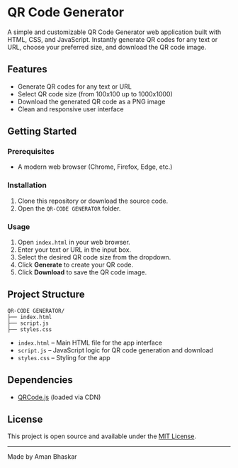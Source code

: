 # QR Code Generator

A simple and customizable QR Code Generator web application built with HTML, CSS, and JavaScript. Instantly generate QR codes for any text or URL, choose your preferred size, and download the QR code image.

## Features

- Generate QR codes for any text or URL
- Select QR code size (from 100x100 up to 1000x1000)
- Download the generated QR code as a PNG image
- Clean and responsive user interface

## Getting Started

### Prerequisites

- A modern web browser (Chrome, Firefox, Edge, etc.)

### Installation

1. Clone this repository or download the source code.
2. Open the `QR-CODE GENERATOR` folder.

### Usage

1. Open `index.html` in your web browser.
2. Enter your text or URL in the input box.
3. Select the desired QR code size from the dropdown.
4. Click **Generate** to create your QR code.
5. Click **Download** to save the QR code image.

## Project Structure

```
QR-CODE GENERATOR/
├── index.html
├── script.js
├── styles.css
```

- `index.html` – Main HTML file for the app interface
- `script.js` – JavaScript logic for QR code generation and download
- `styles.css` – Styling for the app

## Dependencies

- [QRCode.js](https://github.com/davidshimjs/qrcodejs) (loaded via CDN)

## License

This project is open source and available under the [MIT License](LICENSE).

---

Made by Aman Bhaskar
